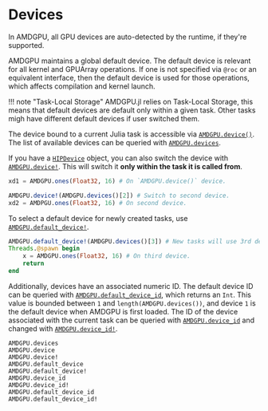 # Devices

In AMDGPU, all GPU devices are auto-detected by the runtime, if they're supported.

AMDGPU maintains a global default device.
The default device is relevant for all kernel and GPUArray operations.
If one is not specified via `@roc` or an equivalent interface,
then the default device is used for those operations,
which affects compilation and kernel launch.

!!! note "Task-Local Storage"
    AMDGPU.jl relies on Task-Local Storage, this means that
    default devices are default only within a given task.
    Other tasks migh have different default devices if user switched them.

The device bound to a current Julia task is accessible via [`AMDGPU.device()`](@ref).
The list of available devices can be queried with [`AMDGPU.devices`](@ref).

If you have a [`HIPDevice`](@ref) object, you can also switch
the device with [`AMDGPU.device!`](@ref).
This will switch it **only within the task it is called from**.

```julia
xd1 = AMDGPU.ones(Float32, 16) # On `AMDGPU.device()` device.

AMDGPU.device!(AMDGPU.devices()[2]) # Switch to second device.
xd2 = AMDPGU.ones(Float32, 16) # On second device.
```

To select a default device for newly created tasks,
use [`AMDGPU.default_device!`](@ref).

```julia
AMDGPU.default_device!(AMDGPU.devices()[3]) # New tasks will use 3rd device by default.
Threads.@spawn begin
    x = AMDGPU.ones(Float32, 16) # On third device.
    return
end
```

Additionally, devices have an associated numeric ID.
The default device ID can be queried with [`AMDGPU.default_device_id`](@ref),
which returns an `Int`.
This value is bounded between `1` and `length(AMDGPU.devices())`,
and device `1` is the default device when AMDGPU is first loaded.
The ID of the device associated with the current task can be queried
with [`AMDGPU.device_id`](@ref) and changed with [`AMDGPU.device_id!`](@ref).

```@docs
AMDGPU.devices
AMDGPU.device
AMDGPU.device!
AMDGPU.default_device
AMDGPU.default_device!
AMDGPU.device_id
AMDGPU.device_id!
AMDGPU.default_device_id
AMDGPU.default_device_id!
```
